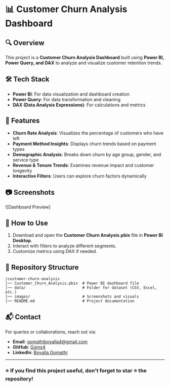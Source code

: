 # 📊 Customer Churn Analysis Dashboard

## 🔍 Overview
This project is a **Customer Churn Analysis Dashboard** built using **Power BI, Power Query, and DAX** to analyze and visualize customer retention trends.

## 🛠 Tech Stack
- **Power BI**: For data visualization and dashboard creation
- **Power Query**: For data transformation and cleaning
- **DAX (Data Analysis Expressions)**: For calculations and metrics

## 📌 Features
- **Churn Rate Analysis**: Visualizes the percentage of customers who have left
- **Payment Method Insights**: Displays churn trends based on payment types
- **Demographic Analysis**: Breaks down churn by age group, gender, and service type
- **Revenue & Tenure Trends**: Examines revenue impact and customer longevity
- **Interactive Filters**: Users can explore churn factors dynamically

## 📷 Screenshots
![Dashboard Preview]

## 🚀 How to Use
1. Download and open the **Customer Churn Analysis.pbix** file in **Power BI Desktop**.
2. Interact with filters to analyze different segments.
3. Customize metrics using DAX if needed.

## 📂 Repository Structure
```
/customer-churn-analysis
│── Customer_Churn_Analysis.pbix  # Power BI dashboard file
│── data/                         # Folder for dataset (CSV, Excel, etc.)
│── images/                       # Screenshots and visuals
│── README.md                     # Project documentation
```

## 📬 Contact
For queries or collaborations, reach out via:
- **Email**: gomathiboyalla4@gmail.com  
- **GitHub**: [Goms4](https://github.com/Goms4)  
- **LinkedIn**: [Boyalla Gomathi](https://www.linkedin.com/in/boyalla-gomathi-077212279/)  

---
### ⭐ If you find this project useful, don't forget to star ⭐ the repository!
